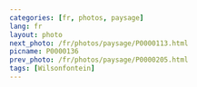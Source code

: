 ```yaml
---
categories: [fr, photos, paysage]
lang: fr
layout: photo
next_photo: /fr/photos/paysage/P0000113.html
picname: P0000136
prev_photo: /fr/photos/paysage/P0000205.html
tags: [Wilsonfontein]
---
```

